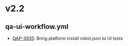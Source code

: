 # v2.2
## qa-ui-workflow.yml
- [QAP-3935](https://movai.atlassian.net/browse/QAP-3935): Bring platform install robot.json to UI tests
